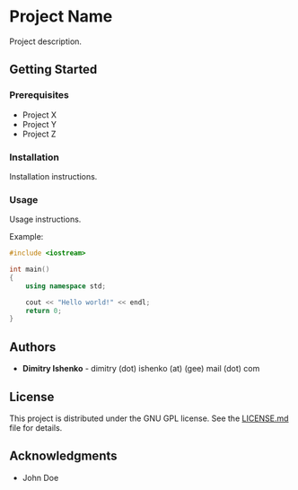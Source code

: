 # Project Name

Project description.

## Getting Started

### Prerequisites

* Project X
* Project Y
* Project Z

### Installation

Installation instructions.

### Usage

Usage instructions.

Example:

```cpp
#include <iostream>

int main()
{
    using namespace std;

    cout << "Hello world!" << endl;
    return 0;
}
```

## Authors

* **Dimitry Ishenko** - dimitry (dot) ishenko (at) (gee) mail (dot) com

## License

This project is distributed under the GNU GPL license. See the
[LICENSE.md](LICENSE.md) file for details.

## Acknowledgments

* John Doe
